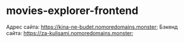 # movies-explorer-frontend
Адрес сайта: https://kina-ne-budet.nomoredomains.monster;
Бэкенд сайта: https://za-kulisami.nomoredomains.monster;
